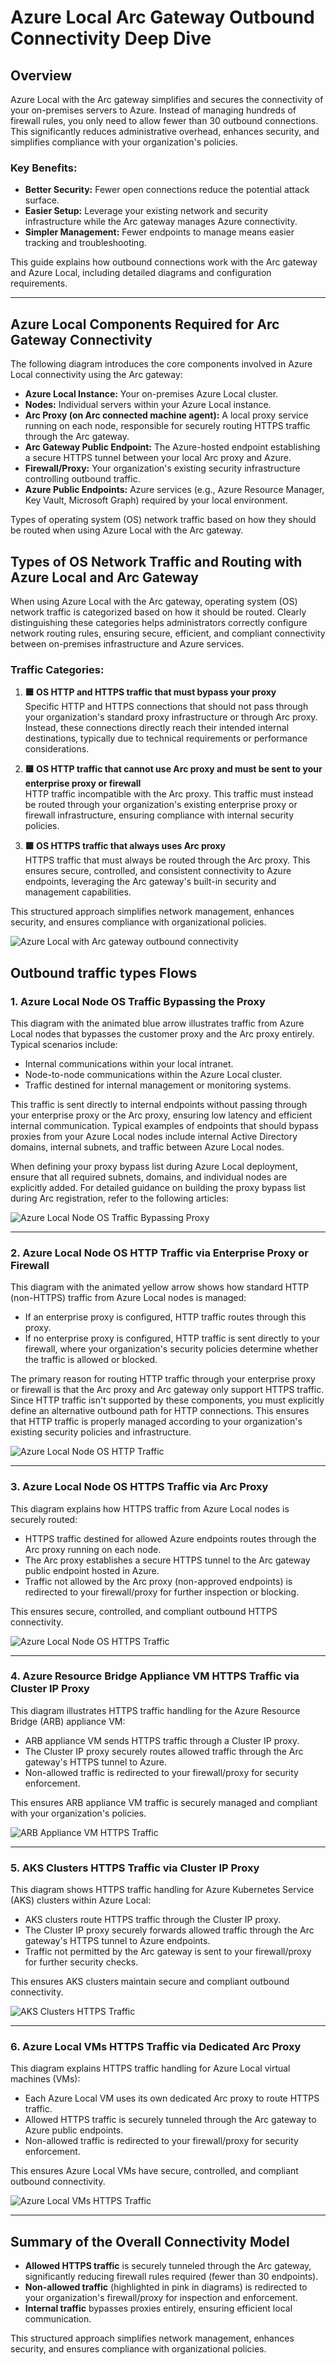 # Azure Local Arc Gateway Outbound Connectivity Deep Dive

## Overview

Azure Local with the Arc gateway simplifies and secures the connectivity of your on-premises servers to Azure. Instead of managing hundreds of firewall rules, you only need to allow fewer than 30 outbound connections. This significantly reduces administrative overhead, enhances security, and simplifies compliance with your organization's policies.

### Key Benefits:

- **Better Security:** Fewer open connections reduce the potential attack surface.
- **Easier Setup:** Leverage your existing network and security infrastructure while the Arc gateway manages Azure connectivity.
- **Simpler Management:** Fewer endpoints to manage means easier tracking and troubleshooting.

This guide explains how outbound connections work with the Arc gateway and Azure Local, including detailed diagrams and configuration requirements.

---

## Azure Local Components Required for Arc Gateway Connectivity

The following diagram introduces the core components involved in Azure Local connectivity using the Arc gateway:

- **Azure Local Instance:** Your on-premises Azure Local cluster.
- **Nodes:** Individual servers within your Azure Local instance.
- **Arc Proxy (on Arc connected machine agent):** A local proxy service running on each node, responsible for securely routing HTTPS traffic through the Arc gateway.
- **Arc Gateway Public Endpoint:** The Azure-hosted endpoint establishing a secure HTTPS tunnel between your local Arc proxy and Azure.
- **Firewall/Proxy:** Your organization's existing security infrastructure controlling outbound traffic.
- **Azure Public Endpoints:** Azure services (e.g., Azure Resource Manager, Key Vault, Microsoft Graph) required by your local environment.

Types of operating system (OS) network traffic based on how they should be routed when using Azure Local with the Arc gateway.

## Types of OS Network Traffic and Routing with Azure Local and Arc Gateway

When using Azure Local with the Arc gateway, operating system (OS) network traffic is categorized based on how it should be routed. Clearly distinguishing these categories helps administrators correctly configure network routing rules, ensuring secure, efficient, and compliant connectivity between on-premises infrastructure and Azure services.

### Traffic Categories:

1. **🟦 OS HTTP and HTTPS traffic that must bypass your proxy**  
   Specific HTTP and HTTPS connections that should not pass through your organization's standard proxy infrastructure or through Arc proxy. Instead, these connections directly reach their intended internal destinations, typically due to technical requirements or performance considerations.

2. **🟨 OS HTTP traffic that cannot use Arc proxy and must be sent to your enterprise proxy or firewall**  
   HTTP traffic incompatible with the Arc proxy. This traffic must instead be routed through your organization's existing enterprise proxy or firewall infrastructure, ensuring compliance with internal security policies.

3. **🟩 OS HTTPS traffic that always uses Arc proxy**  
   HTTPS traffic that must always be routed through the Arc proxy. This ensures secure, controlled, and consistent connectivity to Azure endpoints, leveraging the Arc gateway's built-in security and management capabilities.

This structured approach simplifies network management, enhances security, and ensures compliance with organizational policies.

![Azure Local with Arc gateway outbound connectivity](./images/AzureLocalPublicPathFlowsFinal-1Node-ComponentsOnly.drawio.svg)

## Outbound traffic types Flows

### 1. Azure Local Node OS Traffic Bypassing the Proxy

This diagram with the animated blue arrow illustrates traffic from Azure Local nodes that bypasses the customer proxy and the Arc proxy entirely. Typical scenarios include:

- Internal communications within your local intranet.
- Node-to-node communications within the Azure Local cluster.
- Traffic destined for internal management or monitoring systems.

This traffic is sent directly to internal endpoints without passing through your enterprise proxy or the Arc proxy, ensuring low latency and efficient internal communication. Typical examples of endpoints that should bypass proxies from your Azure Local nodes include internal Active Directory domains, internal subnets, and traffic between Azure Local nodes.

When defining your proxy bypass list during Azure Local deployment, ensure that all required subnets, domains, and individual nodes are explicitly added. For detailed guidance on building the proxy bypass list during Arc registration, refer to the following articles:

![Azure Local Node OS Traffic Bypassing Proxy](./images/AzureLocalPublicPathFlowsFinal-1Node-Step1-BypassFlows.drawio.svg)

---

### 2. Azure Local Node OS HTTP Traffic via Enterprise Proxy or Firewall

This diagram with the animated yellow arrow shows how standard HTTP (non-HTTPS) traffic from Azure Local nodes is managed:

- If an enterprise proxy is configured, HTTP traffic routes through this proxy.
- If no enterprise proxy is configured, HTTP traffic is sent directly to your firewall, where your organization's security policies determine whether the traffic is allowed or blocked.

The primary reason for routing HTTP traffic through your enterprise proxy or firewall is that the Arc proxy and Arc gateway only support HTTPS traffic. Since HTTP traffic isn't supported by these components, you must explicitly define an alternative outbound path for HTTP connections. This ensures that HTTP traffic is properly managed according to your organization's existing security policies and infrastructure.

![Azure Local Node OS HTTP Traffic](./images/AzureLocalPublicPathFlowsFinal-1Node-Step2-HTTPFlows.drawio.svg)

---

### 3. Azure Local Node OS HTTPS Traffic via Arc Proxy

This diagram explains how HTTPS traffic from Azure Local nodes is securely routed:

- HTTPS traffic destined for allowed Azure endpoints routes through the Arc proxy running on each node.
- The Arc proxy establishes a secure HTTPS tunnel to the Arc gateway public endpoint hosted in Azure.
- Traffic not allowed by the Arc proxy (non-approved endpoints) is redirected to your firewall/proxy for further inspection or blocking.

This ensures secure, controlled, and compliant outbound HTTPS connectivity.

![Azure Local Node OS HTTPS Traffic](./images/AzureLocalPublicPathFlowsFinal-1Node-Step3-HTTPSFlows.drawio.svg)

---

### 4. Azure Resource Bridge Appliance VM HTTPS Traffic via Cluster IP Proxy

This diagram illustrates HTTPS traffic handling for the Azure Resource Bridge (ARB) appliance VM:

- ARB appliance VM sends HTTPS traffic through a Cluster IP proxy.
- The Cluster IP proxy securely routes allowed traffic through the Arc gateway's HTTPS tunnel to Azure.
- Non-allowed traffic is redirected to your firewall/proxy for security enforcement.

This ensures ARB appliance VM traffic is securely managed and compliant with your organization's policies.

![ARB Appliance VM HTTPS Traffic](./images/AzureLocalPublicPathFlowsFinal-1Node-Step4-ARBFlows.drawio.svg)

---

### 5. AKS Clusters HTTPS Traffic via Cluster IP Proxy

This diagram shows HTTPS traffic handling for Azure Kubernetes Service (AKS) clusters within Azure Local:

- AKS clusters route HTTPS traffic through the Cluster IP proxy.
- The Cluster IP proxy securely forwards allowed traffic through the Arc gateway's HTTPS tunnel to Azure endpoints.
- Traffic not permitted by the Arc gateway is sent to your firewall/proxy for further security checks.

This ensures AKS clusters maintain secure and compliant outbound connectivity.

![AKS Clusters HTTPS Traffic](./images/AzureLocalPublicPathFlowsFinal-1Node-Step5-AKSFlows.drawio.svg)

---

### 6. Azure Local VMs HTTPS Traffic via Dedicated Arc Proxy

This diagram explains HTTPS traffic handling for Azure Local virtual machines (VMs):

- Each Azure Local VM uses its own dedicated Arc proxy to route HTTPS traffic.
- Allowed HTTPS traffic is securely tunneled through the Arc gateway to Azure public endpoints.
- Non-allowed traffic is redirected to your firewall/proxy for security enforcement.

This ensures Azure Local VMs have secure, controlled, and compliant outbound connectivity.

![Azure Local VMs HTTPS Traffic](./images/AzureLocalPublicPathFlowsFinal-1Node-Step6-VMFlows.drawio.svg)

---

## Summary of the Overall Connectivity Model

- **Allowed HTTPS traffic** is securely tunneled through the Arc gateway, significantly reducing firewall rules required (fewer than 30 endpoints).
- **Non-allowed traffic** (highlighted in pink in diagrams) is redirected to your organization's firewall/proxy for inspection and enforcement.
- **Internal traffic** bypasses proxies entirely, ensuring efficient local communication.

This structured approach simplifies network management, enhances security, and ensures compliance with organizational policies.